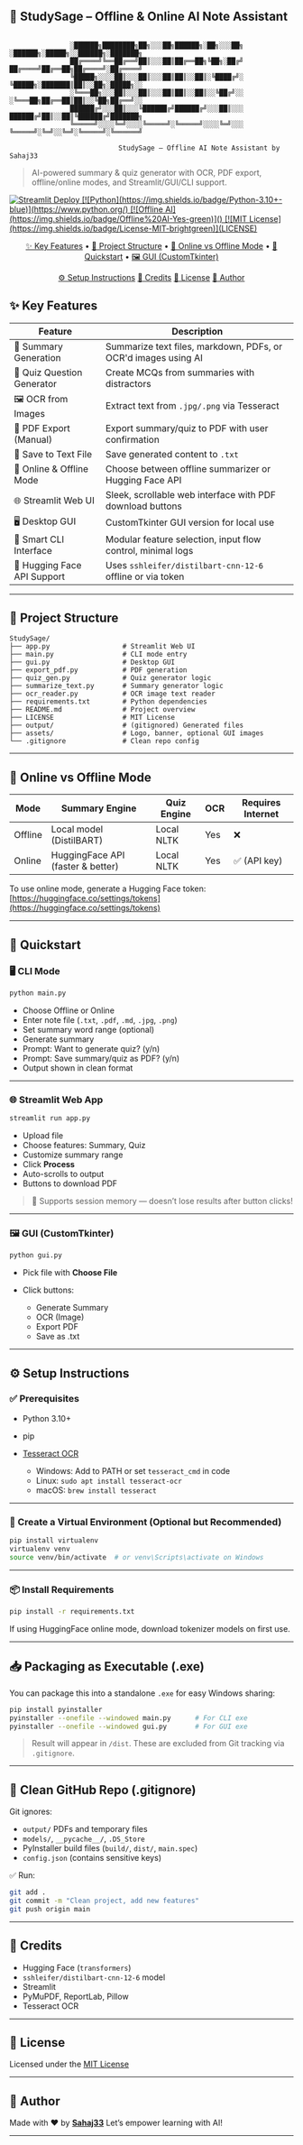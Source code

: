
## 🧠 StudySage – Offline & Online AI Note Assistant

```

               ░██████╗████████╗██╗░░░██╗██████╗░██╗░░░██╗  ░██████╗░█████╗░░██████╗░███████╗
               ██╔════╝╚══██╔══╝██║░░░██║██╔══██╗╚██╗░██╔╝  ██╔════╝██╔══██╗██╔════╝░██╔════╝
               ╚█████╗░░░░██║░░░██║░░░██║██║░░██║░╚████╔╝░  ╚█████╗░███████║██║░░██╗░█████╗░░
               ░╚═══██╗░░░██║░░░██║░░░██║██║░░██║░░╚██╔╝░░  ░╚═══██╗██╔══██║██║░░╚██╗██╔══╝░░
               ██████╔╝░░░██║░░░╚██████╔╝██████╔╝░░░██║░░░  ██████╔╝██║░░██║╚██████╔╝███████╗
               ╚═════╝░░░░╚═╝░░░░╚═════╝░╚═════╝░░░░╚═╝░░░  ╚═════╝░╚═╝░░╚═╝░╚═════╝░╚══════╝

                           StudySage – Offline AI Note Assistant by Sahaj33
```

> AI-powered summary & quiz generator with OCR, PDF export, offline/online modes, and Streamlit/GUI/CLI support.

<p><a href="https://studysage-sahaj33.streamlit.app/" target="blank">
    <img src="https://img.shields.io/badge/Deployed%20on-Streamlit-ff4b4b?logo=streamlit" alt="Streamlit Deploy">
  [![Python](https://img.shields.io/badge/Python-3.10+-blue)](https://www.python.org/) [![Offline AI](https://img.shields.io/badge/Offline%20AI-Yes-green)]() [![MIT License](https://img.shields.io/badge/License-MIT-brightgreen)](LICENSE)</p>

<p align="center">
  <a href="https://github.com/Sahaj33-op/StudySage-Offline-AI-Note-Assistant?tab=readme-ov-file#-key-features">✨ Key Features</a> •
  <a href="https://github.com/Sahaj33-op/StudySage-Offline-AI-Note-Assistant?tab=readme-ov-file#-project-structure">📂 Project Structure</a> •
  <a href="https://github.com/Sahaj33-op/StudySage-Offline-AI-Note-Assistant?tab=readme-ov-file#-online-vs-offline-mode">🧠 Online vs Offline Mode</a> •
  <a href="https://github.com/Sahaj33-op/StudySage-Offline-AI-Note-Assistant?tab=readme-ov-file#-quickstart">🚀 Quickstart</a> •
  <a href="https://github.com/Sahaj33-op/StudySage-Offline-AI-Note-Assistant?tab=readme-ov-file#-gui-customtkinter">🖼 GUI (CustomTkinter)</a>
</p>
  <p align="center">
  <a href="https://github.com/Sahaj33-op/StudySage-Offline-AI-Note-Assistant?tab=readme-ov-file#%EF%B8%8F-setup-instructions">⚙️ Setup Instructions</a>
  <a href="https://github.com/Sahaj33-op/StudySage-Offline-AI-Note-Assistant?tab=readme-ov-file#-credits">🧠 Credits</a>
  <a href="https://github.com/Sahaj33-op/StudySage-Offline-AI-Note-Assistant?tab=readme-ov-file#-license">📜 License</a>
  <a href="https://github.com/Sahaj33-op/StudySage-Offline-AI-Note-Assistant?tab=readme-ov-file#-author">🙌 Author</a>
</p>

## ✨ Key Features

| Feature                     | Description                                                    |
| --------------------------- | -------------------------------------------------------------- |
| 📝 Summary Generation       | Summarize text files, markdown, PDFs, or OCR'd images using AI |
| 🧪 Quiz Question Generator  | Create MCQs from summaries with distractors                    |
| 🖼 OCR from Images          | Extract text from `.jpg/.png` via Tesseract                    |
| 📄 PDF Export (Manual)      | Export summary/quiz to PDF with user confirmation              |
| 💾 Save to Text File        | Save generated content to `.txt`                               |
| 🔄 Online & Offline Mode    | Choose between offline summarizer or Hugging Face API          |
| 🌐 Streamlit Web UI         | Sleek, scrollable web interface with PDF download buttons      |
| 🖥 Desktop GUI              | CustomTkinter GUI version for local use                        |
| 🧪 Smart CLI Interface      | Modular feature selection, input flow control, minimal logs    |
| 🧠 Hugging Face API Support | Uses `sshleifer/distilbart-cnn-12-6` offline or via token      |

---

## 📂 Project Structure

```
StudySage/
├── app.py                  # Streamlit Web UI
├── main.py                 # CLI mode entry
├── gui.py                  # Desktop GUI
├── export_pdf.py           # PDF generation
├── quiz_gen.py             # Quiz generator logic
├── summarize_text.py       # Summary generator logic
├── ocr_reader.py           # OCR image text reader
├── requirements.txt        # Python dependencies
├── README.md               # Project overview
├── LICENSE                 # MIT License
├── output/                 # (gitignored) Generated files
├── assets/                 # Logo, banner, optional GUI images
└── .gitignore              # Clean repo config
```

---

## 🧠 Online vs Offline Mode

| Mode    | Summary Engine                    | Quiz Engine | OCR | Requires Internet |
| ------- | --------------------------------- | ----------- | --- | ----------------- |
| Offline | Local model (DistilBART)          | Local NLTK  | Yes | ❌                 |
| Online  | HuggingFace API (faster & better) | Local NLTK  | Yes | ✅ (API key)       |

To use online mode, generate a Hugging Face token: [https://huggingface.co/settings/tokens](https://huggingface.co/settings/tokens)

---

## 🚀 Quickstart

### 🖥 CLI Mode

```bash
python main.py
```

* Choose Offline or Online
* Enter note file (`.txt`, `.pdf`, `.md`, `.jpg`, `.png`)
* Set summary word range (optional)
* Generate summary
* Prompt: Want to generate quiz? (y/n)
* Prompt: Save summary/quiz as PDF? (y/n)
* Output shown in clean format

---

### 🌐 Streamlit Web App

```bash
streamlit run app.py
```

* Upload file
* Choose features: Summary, Quiz
* Customize summary range
* Click **Process**
* Auto-scrolls to output
* Buttons to download PDF

> 🧠 Supports session memory — doesn’t lose results after button clicks!

---

### 🖼 GUI (CustomTkinter)

```bash
python gui.py
```

* Pick file with **Choose File**
* Click buttons:

  * Generate Summary
  * OCR (Image)
  * Export PDF
  * Save as .txt

---

## ⚙️ Setup Instructions

### ✅ Prerequisites

* Python 3.10+
* pip
* [Tesseract OCR](https://github.com/tesseract-ocr/tesseract)

  * Windows: Add to PATH or set `tesseract_cmd` in code
  * Linux: `sudo apt install tesseract-ocr`
  * macOS: `brew install tesseract`

---

### 🧪 Create a Virtual Environment (Optional but Recommended)

```bash
pip install virtualenv
virtualenv venv
source venv/bin/activate  # or venv\Scripts\activate on Windows
```

---

### 📦 Install Requirements

```bash
pip install -r requirements.txt
```

If using HuggingFace online mode, download tokenizer models on first use.

---

## 📥 Packaging as Executable (.exe)

You can package this into a standalone `.exe` for easy Windows sharing:

```bash
pip install pyinstaller
pyinstaller --onefile --windowed main.py      # For CLI exe
pyinstaller --onefile --windowed gui.py       # For GUI exe
```

> Result will appear in `/dist`. These are excluded from Git tracking via `.gitignore`.

---

## 🔐 Clean GitHub Repo (.gitignore)

Git ignores:

* `output/` PDFs and temporary files
* `models/`, `__pycache__/`, `.DS_Store`
* PyInstaller build files (`build/`, `dist/`, `main.spec`)
* `config.json` (contains sensitive keys)

✅ Run:

```bash
git add .
git commit -m "Clean project, add new features"
git push origin main
```

---

## 🧠 Credits

* Hugging Face (`transformers`)
* `sshleifer/distilbart-cnn-12-6` model
* Streamlit
* PyMuPDF, ReportLab, Pillow
* Tesseract OCR

---

## 📜 License

Licensed under the [MIT License](LICENSE)

---

## 🙌 Author

Made with ❤️ by **[Sahaj33](https://github.com/Sahaj33-op)**
Let’s empower learning with AI!

---
